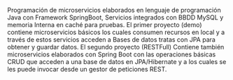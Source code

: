 Programación de microservicios elaborados en lenguaje de programación Java con Framework SpringBoot, Servicios integrados con BBDD MySQL y memoria Interna en caché para pruebas.
El primer proyecto (demo) contiene microservicios básicos los cuales consumen recursos en local y a través de estos servicios acceden a Bases de datos tratas con JPA para obtener y guardar datos.
El segundo proyecto (RESTFull) Contiene también microservicios elaborados con Spring Boot con las operaciones básicas CRUD que acceden a una base de datos en JPA/Hibernate y a los cuales se les puede invocar desde un gestor de peticiones REST.
